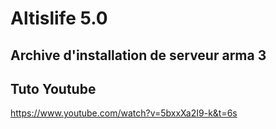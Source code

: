# Altislife 5.0

## Archive d'installation de serveur arma 3






## Tuto Youtube

https://www.youtube.com/watch?v=5bxxXa2I9-k&t=6s